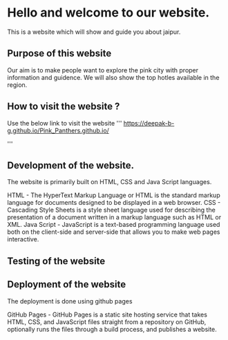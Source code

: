 # Hello and welcome to our website.
This is a website which will show and guide you about jaipur.

## Purpose of this website
Our aim is to make people want to explore the pink city with proper information and guidence.
We will also show the top hotles available in the region.

## How to visit the website ?
Use the below link to visit the website
'''
https://deepak-b-g.github.io/Pink_Panthers.github.io/

'''
## Development of the website.

The website is primarily built on HTML, CSS and Java Script languages.

HTML - The HyperText Markup Language or HTML is the standard markup language for documents designed to be displayed in a web browser. 
CSS - Cascading Style Sheets is a style sheet language used for describing the presentation of a document written in a markup language such as HTML or XML.
Java Script - JavaScript is a text-based programming language used both on the client-side and server-side that allows you to make web pages interactive. 

## Testing of the website



## Deployment of the website

The deployment is done using github pages 

GitHub Pages - GitHub Pages is a static site hosting service that takes HTML, CSS, and JavaScript files straight from a repository on GitHub, optionally runs the files through a build process, and publishes a website.

